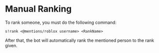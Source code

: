 # Manual Ranking

To rank someone, you must do the following command:

```
s!rank <@mentions/roblox username> <RankName>
```

After that, the bot will automatically rank the mentioned person to the rank given.



